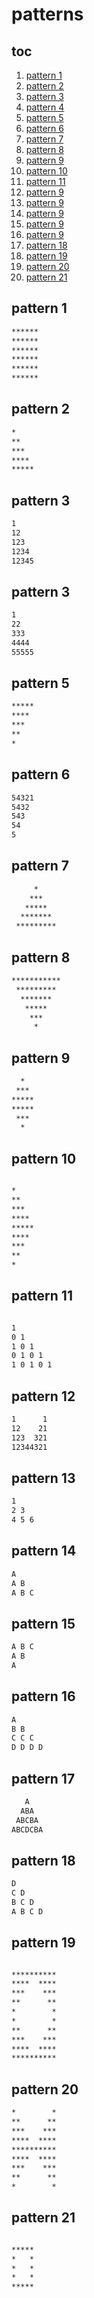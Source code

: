 # patterns

## toc

1. [pattern 1](#pattern-1)
2. [pattern 2](#pattern-2)
3. [pattern 3](#pattern-3)
4. [pattern 4](#pattern-4)
5. [pattern 5](#pattern-5)
6. [pattern 6](#pattern-6)
7. [pattern 7](#pattern-7)
8. [pattern 8](#pattern-8)
9. [pattern 9](#pattern-9)
10. [pattern 10](#pattern-10)
11. [pattern 11](#pattern-11)
12. [pattern 9](#pattern-10)
13. [pattern 9](#pattern-10)
14. [pattern 9](#pattern-10)
15. [pattern 9](#pattern-10)
16. [pattern 9](#pattern-10)
17. [pattern 18](#pattern-18)
18. [pattern 19](#pattern-19)
19. [pattern 20](#pattern-20)
20. [pattern 21](#pattern-21)

## pattern 1

```txt
******
******
******
******
******
******

```

## pattern 2

```txt
*
**
***
****
*****
```

## pattern 3

```txt
1
12
123
1234
12345
```

## pattern 3

```txt
1
22
333
4444
55555
```

## pattern 5

```txt
*****
****
***
**
*
```

## pattern 6

```txt
54321
5432
543
54
5
```

## pattern 7

```txt
     *
    ***
   *****
  *******
 *********

```

## pattern 8

```txt
***********
 *********
  *******
   *****
    ***
     *

```

## pattern 9

```txt
  *
 ***
*****
*****
 ***
  *


```

## pattern 10

```txt

*
**
***
****
*****
****
***
**
*

```

## pattern 11

```txt

1 
0 1 
1 0 1 
0 1 0 1 
1 0 1 0 1 

```

## pattern 12

```txt
1      1
12    21
123  321
12344321

```

## pattern 13

```txt
1 
2 3 
4 5 6 

```


## pattern 14

```txt
A 
A B 
A B C 

```

## pattern 15

```txt
A B C 
A B 
A 

```


## pattern 16

```txt
A 
B B 
C C C 
D D D D 

```

## pattern 17

```txt
   A   
  ABA  
 ABCBA 
ABCDCBA


```


## pattern 18

```txt
D 
C D 
B C D 
A B C D 

```

## pattern 19

```txt

**********
****  ****
***    ***
**      **
*        *
*        *
**      **
***    ***
****  ****
**********

```

## pattern 20

```txt
*        *
**      **
***    ***
****  ****
**********
****  ****
***    ***
**      **
*        *

```

## pattern 21

```txt

*****
*   *
*   *
*   *
*****

```
